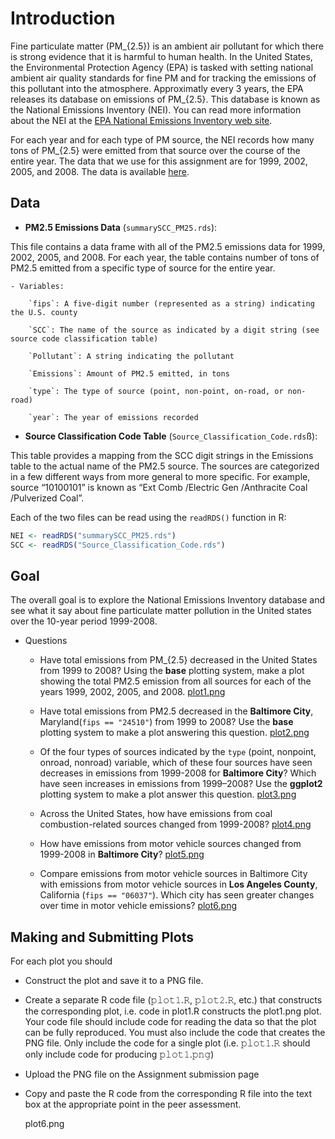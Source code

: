 # Introduction

Fine particulate matter (PM_{2.5}) is an ambient air pollutant for which there
is strong evidence that it is harmful to human health. In the United States, the Environmental Protection Agency (EPA) is tasked with setting national ambient air quality standards for fine PM and for tracking the emissions of this pollutant into the atmosphere. Approximatly every 3 years, the EPA releases its database on emissions of PM_{2.5}. This database is known as the National Emissions Inventory (NEI). You can read more information about the NEI at the [EPA National Emissions Inventory web site](http://www.epa.gov/ttn/chief/eiinformation.html).

For each year and for each type of PM source, the NEI records how many tons of
PM_{2.5} were emitted from that source over the course of the entire year. The
data that we use for this assignment are for 1999, 2002, 2005, and
2008. The data is available [here](https://d396qusza40orc.cloudfront.net/exdata%2Fdata%2FNEI_data.zip).

## Data

* **PM2.5 Emissions Data** (`𝚜𝚞𝚖𝚖𝚊𝚛𝚢𝚂𝙲𝙲_𝙿𝙼𝟸𝟻.𝚛𝚍𝚜`): 

This file contains a data frame with all of the PM2.5 emissions data for 1999, 2002, 2005, and 2008. For each year, the table contains number of tons of PM2.5 emitted from a specific type of source for the entire year.

	- Variables:

		`𝚏𝚒𝚙𝚜`: A five-digit number (represented as a string) indicating the U.S. county

		`𝚂𝙲𝙲`: The name of the source as indicated by a digit string (see source code classification table)
	
		`𝙿𝚘𝚕𝚕𝚞𝚝𝚊𝚗𝚝`: A string indicating the pollutant
	
		`𝙴𝚖𝚒𝚜𝚜𝚒𝚘𝚗𝚜`: Amount of PM2.5 emitted, in tons
	
		`𝚝𝚢𝚙𝚎`: The type of source (point, non-point, on-road, or non-road)
	
		`𝚢𝚎𝚊𝚛`: The year of emissions recorded

* **Source Classification Code Table** (`𝚂𝚘𝚞𝚛𝚌𝚎_𝙲𝚕𝚊𝚜𝚜𝚒𝚏𝚒𝚌𝚊𝚝𝚒𝚘𝚗_𝙲𝚘𝚍𝚎.𝚛𝚍𝚜`ß): 

This table provides a mapping from the SCC digit strings in the Emissions table to the actual name of the PM2.5 source. The sources are categorized in a few different ways from more general to more specific. For example, source “10100101” is known as “Ext Comb /Electric Gen /Anthracite Coal /Pulverized Coal”.

Each of the two files can be read using the `𝚛𝚎𝚊𝚍𝚁𝙳𝚂()` function in R:

```r
NEI <- readRDS("summarySCC_PM25.rds")
SCC <- readRDS("Source_Classification_Code.rds")
```

## Goal
The overall goal is to explore the National Emissions Inventory database and see what it say about fine particulate matter pollution in the United states over the 10-year period 1999-2008.

* Questions

	- Have total emissions from PM_{2.5} decreased in the United States from 1999 to 2008? Using the **base** plotting system, make a plot showing the total PM2.5 emission from all sources for each of the years 1999, 2002, 2005, and 2008.
	[plot1.png](https://github.com/PukkaPad/DataScienceR/blob/master/04_ExploratoryDataAnalysis/Assignment/Project2/plot1.png)

	- Have total emissions from PM2.5 decreased in the **Baltimore City**, Maryland(``𝚏𝚒𝚙𝚜 == "𝟸𝟺𝟻𝟷𝟶"``) from 1999 to 2008? Use the **base** plotting system to make a plot answering this question.
	[plot2.png](https://github.com/PukkaPad/DataScienceR/blob/master/04_ExploratoryDataAnalysis/Assignment/Project2/plot2.png)

	- Of the four types of sources indicated by the ``type`` (point, nonpoint, onroad, nonroad) variable, which of these four sources have seen decreases in emissions from 1999-2008 for **Baltimore City**? Which have seen increases in emissions from 1999–2008? Use the **ggplot2** plotting system to make a plot answer this question.
	[plot3.png](https://github.com/PukkaPad/DataScienceR/blob/master/04_ExploratoryDataAnalysis/Assignment/Project2/plot3.png)

	- Across the United States, how have emissions from coal combustion-related sources changed from 1999-2008?
	[plot4.png](https://github.com/PukkaPad/DataScienceR/blob/master/04_ExploratoryDataAnalysis/Assignment/Project2/plot4.png)

	- How have emissions from motor vehicle sources changed from 1999-2008 in  **Baltimore City**?
	[plot5.png](https://github.com/PukkaPad/DataScienceR/blob/master/04_ExploratoryDataAnalysis/Assignment/Project2/plot5.png)

	- Compare emissions from motor vehicle sources in Baltimore City with emissions from motor vehicle sources in **Los Angeles County**, California (``𝚏𝚒𝚙𝚜 == "𝟶𝟼𝟶𝟹𝟽"``). Which city has seen greater changes over time in motor vehicle emissions?
	[plot6.png](https://github.com/PukkaPad/DataScienceR/blob/master/04_ExploratoryDataAnalysis/Assignment/Project2/plot6.png)

## Making and Submitting Plots 

For each plot you should

* Construct the plot and save it to a PNG file.

* Create a separate R code file (𝚙𝚕𝚘𝚝𝟷.𝚁, 𝚙𝚕𝚘𝚝𝟸.𝚁, etc.) that constructs the corresponding plot, i.e. code in plot1.R constructs the plot1.png plot. Your code file should include code for reading the data so that the plot can be fully reproduced. You must also include the code that creates the PNG file. Only include the code for a single plot (i.e. 𝚙𝚕𝚘𝚝𝟷.𝚁 should only include code for producing 𝚙𝚕𝚘𝚝𝟷.𝚙𝚗𝚐)

* Upload the PNG file on the Assignment submission page

* Copy and paste the R code from the corresponding R file into the text box at the appropriate point in the peer assessment.


	plot6.png
